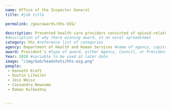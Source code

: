 ```yaml
---
name: Office of the Inspector General
title: #job title

permalink: /gearawards/hhs-OIG/

description: Prevented health care providers convicted of opioid-related offenses, sexual assault, rape, and manslaughter from participating in Federal healthcare programs to protect taxpayer-funded healthcare programs (e.g., Medicare) and vulnerable beneficiaries from abuse.
#description of why there winning award, in an excel spreadsheet
category: hhs #reference list of categories
agency: Department of Health and Human Services #name of agency, capitalize first letter of each name
award: President's #type of award, either Agency, Council, or President's; this is case sensitive so make sure to match the options listed exactly. This section generates the format of the card
Year: 2018 #variable to be used at later date
image: "/img/GoG/headshots/hhs-oig.png"
people:
 - Kenneth Kraft
 - Dustin Litwiler
 - Jess Weisz
 - Cassandra Newsome
 - Roman Kulbashny


---
```

